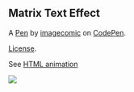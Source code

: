 Matrix Text Effect
------------------


A [Pen](https://codepen.io/imagecomic/pen/kPwYXB) by [imagecomic](https://codepen.io/imagecomic) on [CodePen](https://codepen.io).

[License](https://codepen.io/license/pen/kPwYXB).

See [HTML animation](http://htmlpreview.github.io/?https://github.com/yxmauw/yxmauw/blob/main/logos/matrix_code_rain/myname_code_rain.html)

![](https://github.com/yxmauw/yxmauw/blob/main/logos/matrix_code_rain/myname_code_rain.gif)


